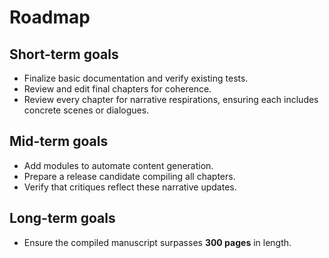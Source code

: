 # Roadmap

## Short-term goals
- Finalize basic documentation and verify existing tests.
- Review and edit final chapters for coherence.
- Review every chapter for narrative respirations, ensuring each includes concrete scenes or dialogues.

## Mid-term goals
- Add modules to automate content generation.
- Prepare a release candidate compiling all chapters.
- Verify that critiques reflect these narrative updates.

## Long-term goals
- Ensure the compiled manuscript surpasses **300 pages** in length.
